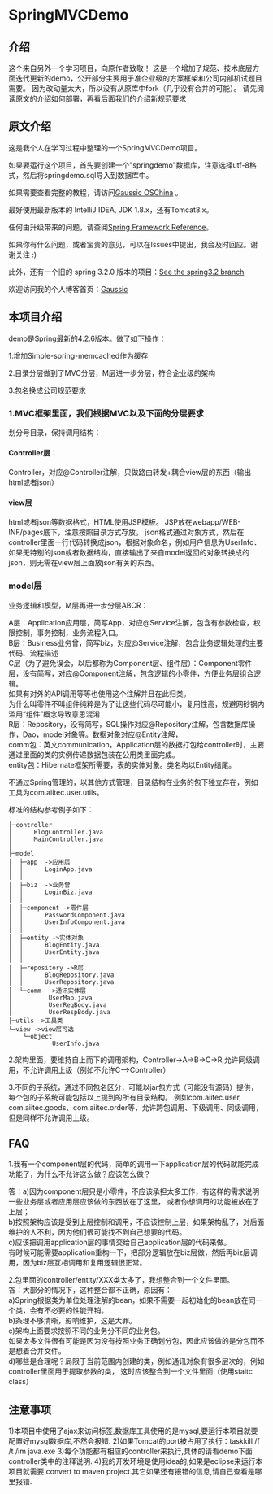 # SpringMVCDemo

## 介绍
这个来自另外一个学习项目，向原作者致敬！
这是一个增加了规范、技术底层方面迭代更新的demo，公开部分主要用于准企业级的方案框架和公司内部机试题目需要。
因为改动量太大，所以没有从原库中fork（几乎没有合并的可能）。
请先阅读原文的介绍如何部署，再看后面我们的介绍新规范要求

## 原文介绍

这是我个人在学习过程中整理的一个SpringMVCDemo项目。

如果要运行这个项目，首先要创建一个"springdemo"数据库，注意选择utf-8格式，然后将springdemo.sql导入到数据库中。

如果需要查看完整的教程，请访问[Gaussic OSChina](http://my.oschina.net/gaussik/blog/385697) 。

最好使用最新版本的 IntelliJ IDEA, JDK 1.8.x，还有Tomcat8.x。

任何由升级带来的问题，请查阅[Spring Framework Reference](http://docs.spring.io/spring/docs/4.3.0.BUILD-SNAPSHOT/spring-framework-reference/htmlsingle/)。

如果你有什么问题，或者宝贵的意见，可以在Issues中提出，我会及时回应。谢谢关注 :)

此外，还有一个旧的 spring 3.2.0 版本的项目：[See the spring3.2 branch](https://github.com/gaussic/SpringMVCDemo/tree/spring3.2)

欢迎访问我的个人博客首页：[Gaussic](http://gaussic.top)

## 本项目介绍
demo是Spring最新的4.2.6版本。做了如下操作：

1.增加Simple-spring-memcached作为缓存

2.目录分层做到了MVC分层，M层进一步分层，符合企业级的架构

3.包名换成公司规范要求

### 1.MVC框架里面，我们根据MVC以及下面的分层要求

划分号目录，保持调用结构：

#### Controller层：

Controller，对应@Controller注解，只做路由转发+耦合view层的东西（输出html或者json）

#### view层
html或者json等数据格式，HTML使用JSP模板。
JSP放在webapp/WEB-INF/pages底下，注意按照目录方式存放。
json格式通过对象方式，然后在controller里面一行代码转换成json，根据对象命名，例如用户信息为UserInfo．
如果无特别的json或者数据结构，直接输出了来自model返回的对象转换成的json，则无需在view层上面放json有关的东西。


### model层
业务逻辑和模型，M层再进一步分层ABCR：

A层：Application应用层，简写App，对应@Service注解，包含有参数检查，权限控制，事务控制，业务流程入口。  
B层：Business业务曾，简写biz，对应@Service注解，包含业务逻辑处理的主要代码、流程描述  
C层（为了避免误会，以后都称为Component层、组件层）：Component零件层，没有简写，对应@Component注解，包含逻辑的小零件，方便业务层组合逻辑。  
如果有对外的API调用等等也使用这个注解并且在此归类。  
为什么叫零件不叫组件纯粹是为了让这些代码尽可能小，复用性高，规避网砂锅内滥用“组件”概念导致意思混淆    
R层：Repository，没有简写，SQL操作对应@Repository注解，包含数据库操作，Dao，model对象等。数据对象对应@Entity注解，  
comm包：英文communication，Application层的数据打包给controller时，主要通过里面的类的实例传递数据包装在公用类里面完成。  
entity包：Hibernate框架所需要，表的实体对象。类名均以Entity结尾。  

不通过Spring管理的，以其他方式管理，目录结构在业务的包下独立存在，例如工具为com.aiitec.user.utils。

标准的结构参考例子如下：
```
├─controller
│      BlogController.java
│      MainController.java
│
├─model
│  ├─app  ->应用层
│  │      LoginApp.java
│  │
│  ├─biz  ->业务曾
│  │      LoginBiz.java
│  │
│  ├─component ->零件层
│  │      PasswordComponent.java
│  │      UserInfoComponent.java
│  │
│  ├─entity ->实体对象
│  │      BlogEntity.java
│  │      UserEntity.java
│  │
│  ├─repository ->R层
│  │      BlogRepository.java
│  │      UserRepository.java
│  └─comm  ->通讯实体层
│          UserMap.java
│          UserReqBody.java
│          UserRespBody.java
├─utils ->工具类
└─view ->view层可选
    └─object
            UserInfo.java
```
2.架构里面，要维持自上而下的调用架构，Controller->A->B->C->R,允许同级调用，不允许调用上级（例如不允许C-->Controller）

3.不同的子系统，通过不同包名区分，可能以jar包方式（可能没有源码）提供，每个包的子系统可能包括以上提到的所有目录结构。
例如com.aiitec.user, com.aiitec.goods、com.aiitec.order等，允许跨包调用、下级调用、同级调用，但是同样不允许调用上级。

## FAQ
1.我有一个component层的代码，简单的调用一下application层的代码就能完成功能了，为什么不允许这么做？应该怎么做？

答：a)因为component层只是小零件，不应该承担太多工作，有这样的需求说明一些业务层或者应用层应该做的东西放在了这里，
或者你想调用的功能被放在了上层；  
b)按照架构应该是受到上层控制和调用，不应该控制上层，如果架构乱了，对后面维护的人不利，因为他们很可能找不到自己想要的代码。  
c)应该把调用application层的事情交给自己application层的代码来做。    
有时候可能需要application重构一下，把部分逻辑放在biz层做，然后再biz层调用，因为biz层互相调用和复用逻辑很正常。  

2.包里面的controller/entity/XXX类太多了，我想整合到一个文件里面。  
答：大部分的情况下，这种整合都不正确，原因有：  
a)Spring根据类为单位处理注解的bean，如果不需要一起初始化的bean放在同一个类，会有不必要的性能开销。  
b)条理不够清晰，影响维护，这是大罪。  
c)架构上面要求按照不同的业务分不同的业务包。    
如果太多文件很有可能是因为没有按照业务正确划分包，因此应该做的是分包而不是想着合并文件。  
d)哪些是合理呢？局限于当前范围内创建的类，例如通讯对象有很多层次的，例如controller里面用于提取参数的类，
这时应该整合到一个文件里面（使用staitc class）


## 注意事项
1)本项目中使用了ajax来访问标签,数据库工具使用的是mysql,要运行本项目就要配置好mysql数据库,不然会报错.
2)如果Tomcat的port被占用了执行：taskkill /f /t /im java.exe
3)每个功能都有相应的controller来执行,具体的请看demo下面controller类中的注释说明.
4)我的开发环境是使用idea的,如果是eclipse来运行本项目就需要:convert to maven project.其它如果还有报错的信息,请自己查看是哪里报错.



